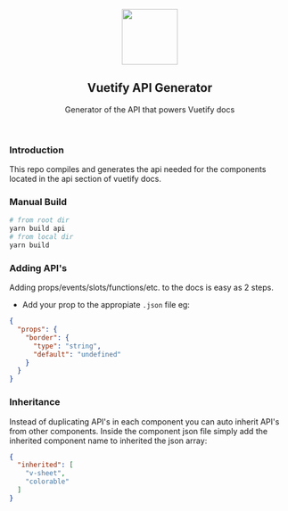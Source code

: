 <p align="center">
  <a href="https://vuetifyjs.com" target="_blank">
    <img width="100"src="https://cdn.vuetifyjs.com/images/logos/logo.svg">
  </a>
</p>

<h2 align="center">Vuetify API Generator</h2>

<p align="center">Generator of the API that powers Vuetify docs</p>

<br>

### Introduction
This repo compiles and generates the api needed for the components located in the api section of vuetify docs. 


### Manual Build

``` bash
# from root dir
yarn build api
# from local dir
yarn build
```

### Adding API's

Adding props/events/slots/functions/etc. to the docs is easy as 2 steps.
* Add your prop to the appropiate `.json` file
eg:
``` json
{
  "props": {
    "border": {
      "type": "string",
      "default": "undefined"
    }
  }
}
```

### Inheritance
Instead of duplicating API's in each component you can auto inherit API's from other components.
Inside the component json file simply add the inherited component name to inherited the json array:
``` json
{
  "inherited": [
    "v-sheet",
    "colorable"
  ]
}
```
